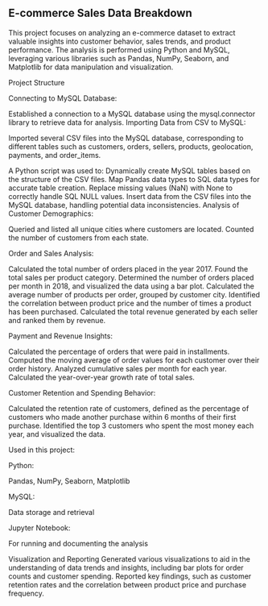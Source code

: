 ## E-commerce Sales Data Breakdown

This project focuses on analyzing an e-commerce dataset to extract valuable insights into customer behavior, sales trends, and product performance. The analysis is performed using Python and MySQL, leveraging various libraries such as Pandas, NumPy, Seaborn, and Matplotlib for data manipulation and visualization.

Project Structure

Connecting to MySQL Database:

Established a connection to a MySQL database using the mysql.connector library to retrieve data for analysis.
Importing Data from CSV to MySQL:

Imported several CSV files into the MySQL database, corresponding to different tables such as customers, orders, sellers, products, geolocation, payments, and order_items.


A Python script was used to:
Dynamically create MySQL tables based on the structure of the CSV files.
Map Pandas data types to SQL data types for accurate table creation.
Replace missing values (NaN) with None to correctly handle SQL NULL values.
Insert data from the CSV files into the MySQL database, handling potential data inconsistencies.
Analysis of Customer Demographics:

Queried and listed all unique cities where customers are located.
Counted the number of customers from each state.


Order and Sales Analysis:

Calculated the total number of orders placed in the year 2017.
Found the total sales per product category.
Determined the number of orders placed per month in 2018, and visualized the data using a bar plot.
Calculated the average number of products per order, grouped by customer city.
Identified the correlation between product price and the number of times a product has been purchased.
Calculated the total revenue generated by each seller and ranked them by revenue.


Payment and Revenue Insights:

Calculated the percentage of orders that were paid in installments.
Computed the moving average of order values for each customer over their order history.
Analyzed cumulative sales per month for each year.
Calculated the year-over-year growth rate of total sales.


Customer Retention and Spending Behavior:

Calculated the retention rate of customers, defined as the percentage of customers who made another purchase within 6 months of their first purchase.
Identified the top 3 customers who spent the most money each year, and visualized the data.

Used in this project:

Python:

Pandas, NumPy, Seaborn, Matplotlib

MySQL:

Data storage and retrieval

Jupyter Notebook: 

For running and documenting the analysis


Visualization and Reporting
Generated various visualizations to aid in the understanding of data trends and insights, including bar plots for order counts and customer spending.
Reported key findings, such as customer retention rates and the correlation between product price and purchase frequency.
